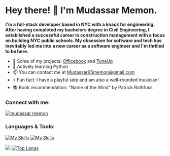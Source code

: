 <h1>Hey there! 👋 I'm Mudassar Memon.</h1>

**I'm a full-stack developer based in NYC with a knack for engineering. After having completed my bachelors degree in Civil Engineering, I established a successful career in construction management with a focus on building NYC public schools. My obsession for software and tech has inevitably led me into a new career as a software engineer and I'm thrilled to be here.**

- 🔭 Some of my projects: [Officebook](https://officebook-3392aeaf91bd.herokuapp.com/) and [TuneUp](https://tuneup-twco.onrender.com/)
- 🌱 Actively learning Python
- 📫 You can contact me at Mudassar95memon@gmail.com
- ⚡ Fun fact: I have a playful side and am also a well-rounded musician!
- 📚 Book recommendation: "Name of the Wind" by Patrick Rothfuss

<h3 align="left">Connect with me:</h3>

<a href="https://linkedin.com/in/mudassarmemon" target="blank"><img align="center" src="https://skillicons.dev/icons?i=linkedin" alt="mudassar memon"/></a>

<h3 align="left">Languages & Tools:</h3>

[![My Skills](https://skillicons.dev/icons?i=react,js,express,nodejs,redux,ruby,rails,postgres)](https://skillicons.dev)
[![My Skills](https://skillicons.dev/icons?i=mongodb,sqlite,css,html,aws,webpack,postman)](https://skillicons.dev)

![](http://github-profile-summary-cards.vercel.app/api/cards/profile-details?username=mudassarmemon&theme=city_lights)
[![Top Langs](https://github-readme-stats.vercel.app/api/top-langs/?username=mudassarmemon&layout=donut&theme=github_dark_dimmed&show_icons=true)](https://github.com/mudassarmemon/github-readme-stats)

